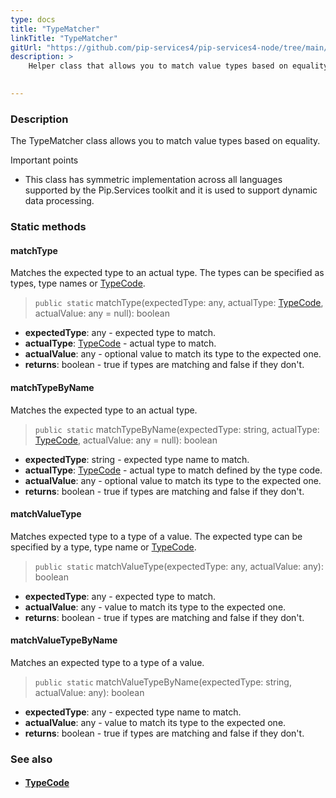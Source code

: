 ```yaml
---
type: docs
title: "TypeMatcher"
linkTitle: "TypeMatcher"
gitUrl: "https://github.com/pip-services4/pip-services4-node/tree/main/pip-services4-commons-node"
description: >
    Helper class that allows you to match value types based on equality.
 

---
```


### Description

The TypeMatcher class allows you to match value types based on equality.

Important points

- This class has symmetric implementation across all languages supported by the Pip.Services toolkit and it is used to support dynamic data processing.

### Static methods

#### matchType
Matches the expected type to an actual type.
The types can be specified as types, type names or [TypeCode](../../convert/type_code).

> `public static` matchType(expectedType: any, actualType: [TypeCode](../../convert/type_code), actualValue: any = null): boolean

- **expectedType**: any - expected type to match.
- **actualType**: [TypeCode](../../convert/type_code) - actual type to match.
- **actualValue**: any - optional value to match its type to the expected one.
- **returns**: boolean - true if types are matching and false if they don't.


#### matchTypeByName
Matches the expected type to an actual type.

> `public static` matchTypeByName(expectedType: string, actualType: [TypeCode](../../convert/type_code), actualValue: any = null): boolean

- **expectedType**: string - expected type name to match. 
- **actualType**: [TypeCode](../../convert/type_code) - actual type to match defined by the type code.
- **actualValue**: any - optional value to match its type to the expected one.
- **returns**: boolean - true if types are matching and false if they don't.


#### matchValueType
Matches expected type to a type of a value.
The expected type can be specified by a type, type name or [TypeCode](../../convert/type_code).

> `public static` matchValueType(expectedType: any, actualValue: any): boolean

- **expectedType**: any - expected type to match.
- **actualValue**: any -  value to match its type to the expected one.
- **returns**: boolean - true if types are matching and false if they don't.

#### matchValueTypeByName
Matches an expected type to a type of a value.

> `public static` matchValueTypeByName(expectedType: string, actualValue: any): boolean

- **expectedType**: any - expected type name to match.
- **actualValue**: any - value to match its type to the expected one.
- **returns**: boolean - true if types are matching and false if they don't.


### See also
- #### [TypeCode](../../convert/type_code)

